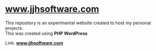 # www.jjhsoftware.com

This repository is an experimental website created to host my personal projects. <br/>
This was created using <b>PHP WordPress</b> </br>

Link: <b>www.jjhsoftware.com</b>
